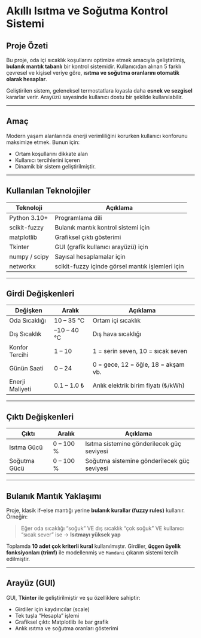 # Akıllı Isıtma ve Soğutma Kontrol Sistemi

## Proje Özeti

Bu proje, oda içi sıcaklık koşullarını optimize etmek amacıyla geliştirilmiş, **bulanık mantık tabanlı** bir kontrol sistemidir. Kullanıcıdan alınan 5 farklı çevresel ve kişisel veriye göre, **ısıtma ve soğutma oranlarını otomatik olarak hesaplar**.

Geliştirilen sistem, geleneksel termostatlara kıyasla daha **esnek ve sezgisel** kararlar verir. Arayüzü sayesinde kullanıcı dostu bir şekilde kullanılabilir.

---

## Amaç

Modern yaşam alanlarında enerji verimliliğini korurken kullanıcı konforunu maksimize etmek. Bunun için:

- Ortam koşullarını dikkate alan
- Kullanıcı tercihlerini içeren
- Dinamik bir sistem geliştirilmiştir.

---

## Kullanılan Teknolojiler

| Teknoloji       | Açıklama                                 |
|-----------------|------------------------------------------|
| Python 3.10+     | Programlama dili                        |
| scikit-fuzzy    | Bulanık mantık kontrol sistemi için      |
| matplotlib      | Grafiksel çıktı gösterimi                |
| Tkinter         | GUI (grafik kullanıcı arayüzü) için      |
| numpy / scipy   | Sayısal hesaplamalar için                |
| networkx        | scikit-fuzzy içinde görsel mantık işlemleri için |

---

## Girdi Değişkenleri

| Değişken            | Aralık         | Açıklama                                  |
|---------------------|----------------|-------------------------------------------|
|  Oda Sıcaklığı     | 10 – 35 °C     | Ortam içi sıcaklık                        |
|  Dış Sıcaklık      | –10 – 40 °C    | Dış hava sıcaklığı                        |
|  Konfor Tercihi   | 1 – 10         | 1 = serin seven, 10 = sıcak seven         |
|  Günün Saati       | 0 – 24         | 0 = gece, 12 = öğle, 18 = akşam vb.       |
|  Enerji Maliyeti   | 0.1 – 1.0 ₺    | Anlık elektrik birim fiyatı (₺/kWh)       |

---

## Çıktı Değişkenleri

| Çıktı             | Aralık      | Açıklama                  |
|------------------|-------------|---------------------------|
|  Isıtma Gücü     | 0 – 100 %   | Isıtma sistemine gönderilecek güç seviyesi |
|  Soğutma Gücü    | 0 – 100 %   | Soğutma sistemine gönderilecek güç seviyesi |

---

## Bulanık Mantık Yaklaşımı

Proje, klasik if–else mantığı yerine **bulanık kurallar (fuzzy rules)** kullanır. Örneğin:

> Eğer oda sıcaklığı “soğuk” VE dış sıcaklık “çok soğuk” VE kullanıcı “sıcak sever” ise → **Isıtmayı yüksek yap**

Toplamda **10 adet çok kriterli kural** kullanılmıştır. Girdiler, **üçgen üyelik fonksiyonları (trimf)** ile modellenmiş ve `Mamdani` çıkarım sistemi tercih edilmiştir.

---

## Arayüz (GUI)

GUI, **Tkinter** ile geliştirilmiştir ve şu özelliklere sahiptir:

- Girdiler için kaydırıcılar (scale)
- Tek tuşla “Hesapla” işlemi
- Grafiksel çıktı: Matplotlib ile bar grafik
- Anlık ısıtma ve soğutma oranları gösterimi
